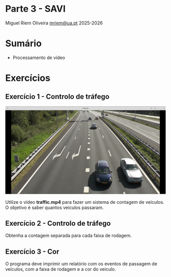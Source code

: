 Parte 3 - SAVI
=============
Miguel Riem Oliveira <mriem@ua.pt>
2025-2026

# Sumário

- Processamento de vídeo

# Exercícios

## Exercício 1 - Controlo de tráfego

![Highway](docs/highway.png)

Utilize o vídeo **traffic.mp4** para fazer um sistema de contagem de veículos.
O objetivo é saber quantos veículos passaram.

## Exercício 2 - Controlo de tráfego

Obtenha a contagem separada para cada faixa de rodagem.

## Exercício 3 - Cor

O programa deve imprimir um relatório com os eventos de passagem de veículos, com a faixa de rodagem e a cor do veículo.

